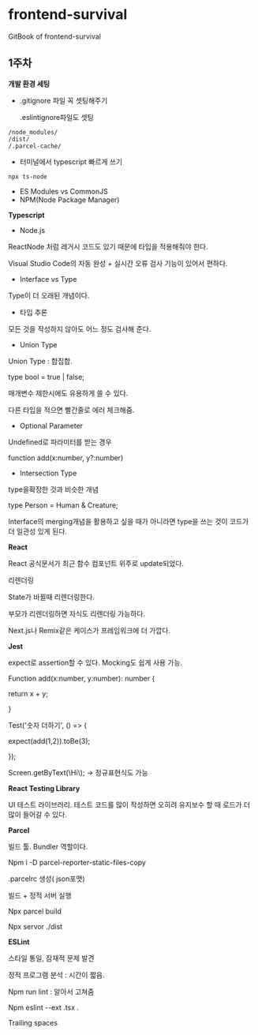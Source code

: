 # frontend-survival

GitBook of frontend-survival

## 1주차

**개발 환경 세팅**

*   .gitignore 파일 꼭 셋팅해주기

    .eslintignore파일도 셋팅&#x20;

```
/node_modules/
/dist/
/.parcel-cache/
```

* 터미널에서 typescript 빠르게 쓰기

```
npx ts-node
```

* ES Modules vs CommonJS
* NPM(Node Package Manager)

**Typescript**

* Node.js

ReactNode 처럼 레거시 코드도 있기 때문에 타입을 적용해줘야 한다.

Visual Studio Code의 자동 완성 + 실시간 오류 검사 기능이 있어서 편하다.

* Interface vs Type

Type이 더 오래된 개념이다.

* 타입 추론

모든 것을 작성하지 않아도 어느 정도 검사해 준다.

* Union Type

Union Type : 합집합.

type bool = true | false;

매개변수 제한시에도 유용하게 쓸 수 있다.

다른 타입을 적으면 빨간줄로 에러 체크해줌.&#x20;

* Optional Parameter

&#x20;Undefined로 파라미터를 받는 경우

function add(x:number, y?:number)&#x20;

* Intersection Type

type을확장한 것과 비슷한 개념

&#x20;type  Person = Human & Creature;

Interface의 merging개념을 활용하고 싶을 때가 아니라면 type을 쓰는 것이 코드가 더 일관성 있게 된다.

&#x20;

**React**

React 공식문서가 최근 함수 컴포넌트 위주로 update되었다.

리렌더링

State가 바뀔때 리렌더링한다.

부모가 리렌더링하면 자식도 리렌더링 가능하다.

Next.js나 Remix같은 케이스가 프레임워크에 더 가깝다.

&#x20;

**Jest**

expect로 assertion할 수 있다. Mocking도 쉽게 사용 가능.

&#x20;

Function add(x:number, y:number): number {

return x + y;

}

Test('숫자 더하기', () => {

&#x20;expect(add(1,2)).toBe(3);

});

Screen.getByText(\Hi\\); -> 정규표현식도 가능

&#x20;

**React Testing Library**

UI 테스트 라이브러리. 테스트 코드를 많이 작성하면 오히려 유지보수 할 때 로드가 더 많이 들어갈 수 있다.

&#x20;

&#x20;**Parcel**

&#x20;빌드 툴. Bundler 역할이다.

Npm i -D parcel-reporter-static-files-copy

.parcelrc 생성( json포맷)

&#x20;

빌드 + 정적 서버 실행

Npx parcel build

Npx servor ./dist

&#x20;

**ESLint**

스타일 통일, 잠재적 문제 발견

정적 프로그램 분석 : 시간이 짧음.

Npm run lint : 알아서 고쳐줌

Npm eslint --ext .tsx .

Trailing spaces

&#x20;



